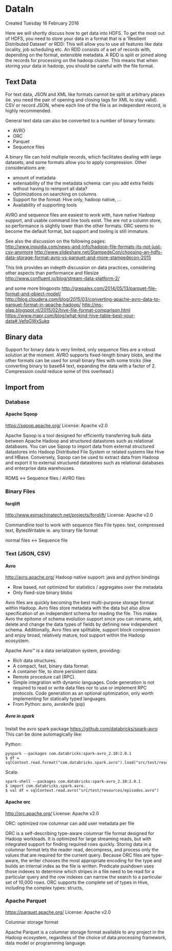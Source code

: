 DataIn
======
Created Tuesday 16 February 2016

Here we will shortly discuss how to get data into HDFS.
To get the most out of HDFS, you need to store your data in a format that is a 'Resilient Distributed Dataset' or RDD: This will allow you to use all features like data locality, job scheduling etc. An RDD consists of a set of records with, depending on the format, extensible metadata. A RDD is split or joined along the records for processing on the hadoop cluster. This means that when storing your data in hadoop, you should be careful with the file format.

Text Data
---------
For text data, JSON and XML like formats cannot be split at arbitrary places (ie. you need the pair of opening and closing tags for XML to stay valid).
CSV or record JSON, where each line of the file is an independent record, is highly recommended.

General text data can also be converted to a number of binary formats:

* AVRO
* ORC
* Parquet
* Sequence files

A binary file can hold multiple records, which facilitates dealing with large datasets, and some formats allow you to apply compression.
Other considerations are:

* amount of metadata
* extensability of the the metadata schema: can you add extra fields without having to reimport all data?
* Optimizations on searching on columns
* Support for the format: Hive only, hadoop native, ...
* Availability of supporting tools


AVRO and sequence files are easiest to work with, have native Hadoop support, and usable command line tools exist. The are not a column store, so performance is slightly lower than the other formats.
ORC seems to become the default format, but support and tooling is still immature.

See also the discussion on the following pages:
<http://www.inquidia.com/news-and-info/hadoop-file-formats-its-not-just-csv-anymore>
<http://www.slideshare.net/StampedeCon/choosing-an-hdfs-data-storage-format-avro-vs-parquet-and-more-stampedecon-2015>

This link provides an indepth discussion on data practices, considering other aspects than performance and filesize
<http://www.confluent.io/blog/stream-data-platform-2/>

and some more blogposts
<http://grepalex.com/2014/05/13/parquet-file-format-and-object-model/>
<http://blog.cloudera.com/blog/2015/03/converting-apache-avro-data-to-parquet-format-in-apache-hadoop/>
<http://ms-olap.blogspot.nl/2015/02/hive-file-format-comparison.html>
<https://www.mapr.com/blog/what-kind-hive-table-best-your-data#.VefqGWxSukq>


Binary data
-----------
Support for binary data is very limited, only sequence files are a robust solution at the moment.
AVRO supports fixed-length binary blobs, and the other formats can be used for small binary files with some tricks (like converting binary to base64 text, expanding the data with a factor of 2. Compression could reduce some of this overhead.)




Import from
-----------

### Database

#### Apache Sqoop
<https://sqoop.apache.org/>
License: Apache v2.0

Apache Sqoop is a tool designed for efficiently transferring bulk data between Apache Hadoop and structured datastores such as relational databases. You can use Sqoop to import data from external structured datastores into Hadoop Distributed File System or related systems like Hive and HBase. Conversely, Sqoop can be used to extract data from Hadoop and export it to external structured datastores such as relational databases and enterprise data warehouses.

RDMS ↔ Sequence files / AVRO files


### Binary Files

#### forqlift
<http://www.exmachinatech.net/projects/forqlift/>
License: Apache v2.0

Commandline tool to work with sequence files
File types: text, compressed text, BytesWritable ie. any binary file format

normal files ↔ Sequence file

### Text (JSON, CSV)

#### Avro
<http://avro.apache.org/>
Hadoop native support: java and python bindings

* Row based, not optimized for statistics / aggregates over the metadata
* Only fixed-size binary blobs


Avro files are quickly becoming the best multi-purpose storage format within Hadoop. Avro files store metadata with the data but also allow specification of an independent schema for reading the file. This makes Avro the epitome of schema evolution support since you can rename, add, delete and change the data types of fields by defining new independent schema. Additionally, Avro files are splittable, support block compression and enjoy broad, relatively mature, tool support within the Hadoop ecosystem.

Apache Avro™ is a data serialization system, providing:

* Rich data structures.
* A compact, fast, binary data format.
* A container file, to store persistent data.
* Remote procedure call (RPC).
* Simple integration with dynamic languages. Code generation is not required to read or write data files nor to use or implement RPC protocols. Code generation as an optional optimization, only worth implementing for statically typed languages.
* From Python: avro, avroknife (pip)

##### Avro in spark
Install the avro spark package https://github.com/databricks/spark-avro
This can be done automagically like:

Python:

    pyspark --packages com.databricks:spark-avro_2.10:2.0.1
    $ df = sqlContext.read.format("com.databricks.spark.avro").load("src/test/resources/episodes.avro")

Scala:

    spark-shell --packages com.databricks:spark-avro_2.10:2.0.1
    $ import com.databricks.spark.avro._
    $ val df = sqlContext.read.avro("src/test/resources/episodes.avro")


#### Apache orc

<http://orc.apache.org/>
License: Apache v2.0

ORC: optimized row columnar
can add user metadata per file

ORC is a self-describing type-aware columnar file format designed for Hadoop workloads. It is optimized for large streaming reads, but with integrated support for finding required rows quickly. Storing data in a columnar format lets the reader read, decompress, and process only the values that are required for the current query. Because ORC files are type-aware, the writer chooses the most appropriate encoding for the type and builds an internal index as the file is written. Predicate pushdown uses those indexes to determine which stripes in a file need to be read for a particular query and the row indexes can narrow the search to a particular set of 10,000 rows. ORC supports the complete set of types in Hive, including the complex types: structs,


### Apache Parquet

<https://parquet.apache.org/>
License: Apache v2.0

Columnar storage format

Apache Parquet is a columnar storage format available to any project in the Hadoop ecosystem, regardless of the choice of data processing framework, data model or programming language.
